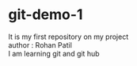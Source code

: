 # git-demo-1
It is my first repository on my project
<br> author : Rohan Patil 
<br>I am learning git and git hub
